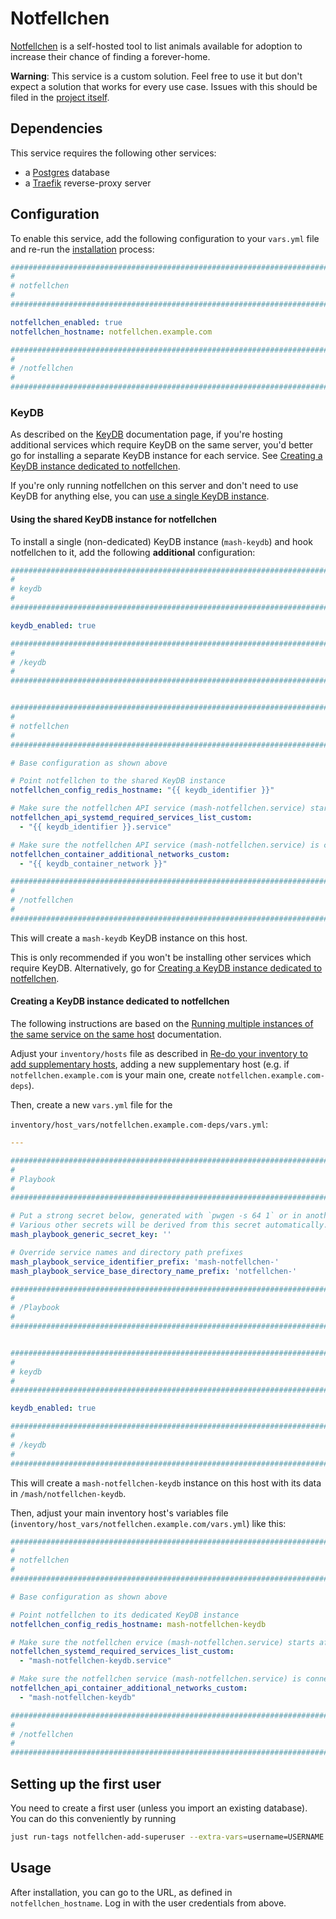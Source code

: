# Notfellchen

[Notfellchen](https://codeberg.org/moanos/notfellchen) is a self-hosted tool to list animals available for adoption to increase their chance of finding a forever-home.


**Warning**: This service is a custom solution. Feel free to use it but don't expect a solution that works for every use case. Issues with this should be filed in the [project itself](https://codeberg.org/moanos/notfellchen).

## Dependencies

This service requires the following other services:

- a [Postgres](postgres.md) database
- a [Traefik](traefik.md) reverse-proxy server


## Configuration

To enable this service, add the following configuration to your `vars.yml` file and re-run the [installation](../installing.md) process:

```yaml
########################################################################
#                                                                      #
# notfellchen                                                          #
#                                                                      #
########################################################################

notfellchen_enabled: true
notfellchen_hostname: notfellchen.example.com

########################################################################
#                                                                      #
# /notfellchen                                                         #
#                                                                      #
########################################################################
```

### KeyDB

As described on the [KeyDB](keydb.md) documentation page, if you're hosting additional services which require KeyDB on the same server, you'd better go for installing a separate KeyDB instance for each service. See [Creating a KeyDB instance dedicated to notfellchen](#creating-a-keydb-instance-dedicated-to-notfellchen).

If you're only running notfellchen on this server and don't need to use KeyDB for anything else, you can [use a single KeyDB instance](#using-the-shared-keydb-instance-for-notfellchen).

#### Using the shared KeyDB instance for notfellchen

To install a single (non-dedicated) KeyDB instance (`mash-keydb`) and hook notfellchen to it, add the following **additional** configuration:

```yaml
########################################################################
#                                                                      #
# keydb                                                                #
#                                                                      #
########################################################################

keydb_enabled: true

########################################################################
#                                                                      #
# /keydb                                                               #
#                                                                      #
########################################################################


########################################################################
#                                                                      #
# notfellchen                                                          #
#                                                                      #
########################################################################

# Base configuration as shown above

# Point notfellchen to the shared KeyDB instance
notfellchen_config_redis_hostname: "{{ keydb_identifier }}"

# Make sure the notfellchen API service (mash-notfellchen.service) starts after the shared KeyDB service
notfellchen_api_systemd_required_services_list_custom:
  - "{{ keydb_identifier }}.service"

# Make sure the notfellchen API service (mash-notfellchen.service) is connected to the container network of the shared KeyDB service
notfellchen_container_additional_networks_custom:
  - "{{ keydb_container_network }}"

########################################################################
#                                                                      #
# /notfellchen                                                           #
#                                                                      #
########################################################################
```

This will create a `mash-keydb` KeyDB instance on this host.

This is only recommended if you won't be installing other services which require KeyDB. Alternatively, go for [Creating a KeyDB instance dedicated to notfellchen](#creating-a-keydb-instance-dedicated-to-notfellchen).


#### Creating a KeyDB instance dedicated to notfellchen

The following instructions are based on the [Running multiple instances of the same service on the same host](../running-multiple-instances.md) documentation.

Adjust your `inventory/hosts` file as described in [Re-do your inventory to add supplementary hosts](../running-multiple-instances.md#re-do-your-inventory-to-add-supplementary-hosts), adding a new supplementary host (e.g. if `notfellchen.example.com` is your main one, create `notfellchen.example.com-deps`).

Then, create a new `vars.yml` file for the

`inventory/host_vars/notfellchen.example.com-deps/vars.yml`:

```yaml
---

########################################################################
#                                                                      #
# Playbook                                                             #
#                                                                      #
########################################################################

# Put a strong secret below, generated with `pwgen -s 64 1` or in another way
# Various other secrets will be derived from this secret automatically.
mash_playbook_generic_secret_key: ''

# Override service names and directory path prefixes
mash_playbook_service_identifier_prefix: 'mash-notfellchen-'
mash_playbook_service_base_directory_name_prefix: 'notfellchen-'

########################################################################
#                                                                      #
# /Playbook                                                            #
#                                                                      #
########################################################################


########################################################################
#                                                                      #
# keydb                                                                #
#                                                                      #
########################################################################

keydb_enabled: true

########################################################################
#                                                                      #
# /keydb                                                               #
#                                                                      #
########################################################################
```

This will create a `mash-notfellchen-keydb` instance on this host with its data in `/mash/notfellchen-keydb`.

Then, adjust your main inventory host's variables file (`inventory/host_vars/notfellchen.example.com/vars.yml`) like this:

```yaml
########################################################################
#                                                                      #
# notfellchen                                                            #
#                                                                      #
########################################################################

# Base configuration as shown above

# Point notfellchen to its dedicated KeyDB instance
notfellchen_config_redis_hostname: mash-notfellchen-keydb

# Make sure the notfellchen ervice (mash-notfellchen.service) starts after its dedicated KeyDB service
notfellchen_systemd_required_services_list_custom:
  - "mash-notfellchen-keydb.service"

# Make sure the notfellchen service (mash-notfellchen.service) is connected to the container network of its dedicated KeyDB service
notfellchen_api_container_additional_networks_custom:
  - "mash-notfellchen-keydb"

########################################################################
#                                                                      #
# /notfellchen                                                         #
#                                                                      #
########################################################################
```



## Setting up the first user

You need to create a first user (unless you import an existing database).
You can do this conveniently by running

```bash
just run-tags notfellchen-add-superuser --extra-vars=username=USERNAME --extra-vars=password=PASSWORD --extra-vars=email=EMAIL
```

## Usage

After installation, you can go to the URL, as defined in `notfellchen_hostname`. Log in with the user credentials from above.
